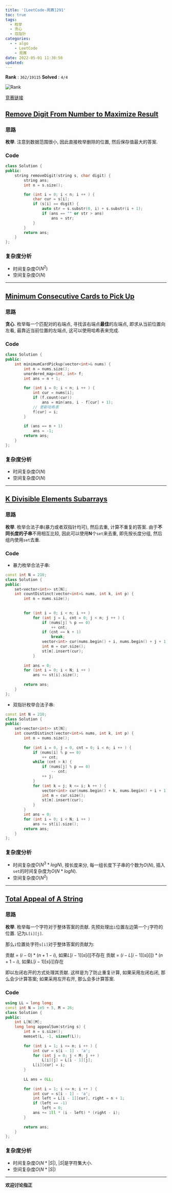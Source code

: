 ```yaml
---
title: '[LeetCode-周赛]291'
toc: true
tags:
  - 枚举
  - 贪心
  - 双指针
categories:
  - - algo
    - LeetCode
    - 周赛
date: 2022-05-01 11:30:50
updated:
---
```


**Rank** : `362/19115`
**Solved** : `4/4`

![Rank](https://cdn.jsdelivr.net/gh/CsJsss/CsJsss.github.io@hexo/themes/icarus/source/img/2022/5/LeetCode第291场周赛.png)

[竞赛链接](https://leetcode.com/contest/weekly-contest-291/)

<!--more-->

## [Remove Digit From Number to Maximize Result](https://leetcode.com/contest/weekly-contest-291/problems/remove-digit-from-number-to-maximize-result/)

### 思路

**枚举**. 注意到数据范围很小, 因此直接枚举删除的位置, 然后保存值最大的答案.

### Code

```cpp
class Solution {
public:
    string removeDigit(string s, char digit) {
        string ans;
        int n = s.size();

        for (int i = 0; i < n; i ++ ) {
            char cur = s[i];
            if (s[i] == digit) {
                auto str = s.substr(0, i) + s.substr(i + 1);
                if (ans == "" or str > ans)
                    ans = str;
            }
        }
        return ans;
    }
};
```

### 复杂度分析

- 时间复杂度$O(N^2)$
- 空间复杂度$O(N)$
----

## [Minimum Consecutive Cards to Pick Up](https://leetcode.com/contest/weekly-contest-291/problems/minimum-consecutive-cards-to-pick-up/)

### 思路

**贪心**. 枚举每一个匹配对的右端点, 寻找该右端点**最佳**的左端点, 即求从当前位置向左看, 最靠近当前位置的左端点, 这可以使用哈希表来完成.

### Code

```cpp
class Solution {
public:
    int minimumCardPickup(vector<int>& nums) {
        int n = nums.size();
        unordered_map<int, int> f;
        int ans = n + 1;
        
        for (int i = 0; i < n; i ++ ) {
            int cur = nums[i];
            if (f.count(cur))
                ans = min(ans, i - f[cur] + 1);
            // 更新哈希表
            f[cur] = i;
        }
        
        if (ans == n + 1)
            ans = -1;
        return ans;
    }
};
```

### 复杂度分析

- 时间复杂度$O(N)$
- 空间复杂度$O(N)$
----

## [K Divisible Elements Subarrays](https://leetcode.com/contest/weekly-contest-291/problems/k-divisible-elements-subarrays/)

### 思路

**枚举**. 枚举合法子串(暴力或者双指针均可), 然后去重, 计算不重复的答案. 由于**不同长度的子串**不用相互比较, 因此可以使用**N**个`set`来去重, 即先按长度分组, 然后组内使用`set`去重.

### Code

- 暴力枚举合法子串:

```cpp
const int N = 210;
class Solution {
public:
    set<vector<int>> st[N];
    int countDistinct(vector<int>& nums, int k, int p) {
        int n = nums.size();
        
        
        for (int i = 0; i < n; i ++ )
            for (int j = i, cnt = 0; j < n; j ++ ) {
                if (nums[j] % p == 0)
                    ++ cnt;
                if (cnt == k + 1)           
                    break;
                vector<int> cur(nums.begin() + i, nums.begin() + j + 1);
                int m = cur.size();
                st[m].insert(cur);
            }
        
        int ans = 0;
        for (int i = 0; i < N; i ++ )
            ans += st[i].size();
        
        return ans;
    }
};
```

- 双指针枚举合法子串:

```cpp
const int N = 210;
class Solution {
public:
    set<vector<int>> st[N];
    int countDistinct(vector<int>& nums, int k, int p) {
        int n = nums.size();
        
        for (int i = 0, j = 0, cnt = 0; i < n; i ++ ) {
            if (nums[i] % p == 0)
                ++ cnt;
            while (cnt > k) {
                if (nums[j] % p == 0)
                    -- cnt;
                ++ j;
            }
            for (int k = j; k <= i; k ++ ) {
                vector<int> cur(nums.begin() + k, nums.begin() + i + 1);
                int m = cur.size();
                st[m].insert(cur);
            }
        }
        int ans = 0;
        for (int i = 0; i < N; i ++ )
            ans += st[i].size();
        return ans;
    }
};
```

### 复杂度分析

- 时间复杂度$O(N^3*logN)$, 按长度来分, 每一组长度下子串的个数为$O(N)$, 插入`set`的时间复杂度为$O(N * logN)$.
- 空间复杂度$O(N^2)$
----

## [Total Appeal of A String](https://leetcode.com/contest/weekly-contest-291/problems/total-appeal-of-a-string/)

### 思路

**枚举**. 枚举每一个字符对于整体答案的贡献. 先预处理出`i`位置左边第一个`j`字符的位置. 记为`L[i][j]`.

那么`i`位置处字符`s[i]`对于整体答案的贡献为:

  贡献 = $(i - 0) * (n + 1 - i)$, 如果$L[i - 1][s[i]]$不存在
  贡献 = $(i - L[i - 1][s[i]]) * (n + 1 - i)$, 如果$L[i - 1][s[i]]$存在

即以左闭右开的方式处理其贡献. 这样是为了防止重复计算, 如果采用左闭右闭, 那么会少计算答案; 如果采用左开右开, 那么会多计算答案. 

### Code

```cpp
using LL = long long;
const int N = 1e5 + 5, M = 26;
class Solution {
public:
    int L[N][M];
    long long appealSum(string s) {
        int n = s.size();
        memset(L, -1, sizeof(L));
        
        for (int i = 1; i <= n; i ++ ) {
            int cur = s[i - 1] - 'a';
            for (int j = 0; j < M; j ++ )
                L[i][j] = L[i - 1][j];
            L[i][cur] = i;
        }
        
        LL ans = 0LL;
        
        for (int i = 1; i <= n; i ++ ) {
            int cur = s[i - 1] - 'a';
            int left = L[i - 1][cur], right = n + 1;
            if (left == -1)
                left = 0;
            ans += 1ll * (i - left) * (right - i); 
        }
        
        return ans;
    }
};
```

### 复杂度分析

- 时间复杂度$O(N * |S|)$, $|S|$是字符集大小.
- 空间复杂度$O(N * |S|)$

----
**欢迎讨论指正**